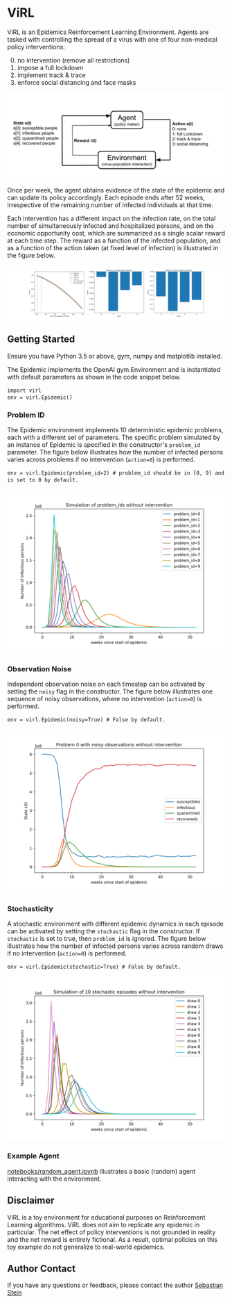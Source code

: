 # ViRL

ViRL is an Epidemics Reinforcement Learning Environment. Agents are tasked with controlling the spread of a virus with one of four non-medical policy interventions: 

0. no intervention (remove all restrictions)
1. impose a full lockdown
2. implement track & trace
3. enforce social distancing and face masks

![image](img/ViRL_loop.png)

Once per week, the agent obtains evidence of the state of the epidemic and can update its policy accordingly. Each episode ends after 52 weeks, irrespective of the remaining number of infected individuals at that time.

Each intervention has a different impact on the infection rate, on the total number of simultaneously infected and hospitalized persons, and on the economic opportunity cost, which are summarized as a single scalar reward at each time step.  The reward as a function of the infected population, and as a function of the action taken (at fixed level of infection) is illustrated in the figure below.

![image](img/reward.png)

## Getting Started

Ensure you have Python 3.5 or above, gym, numpy and matplotlib installed.

The Epidemic implements the OpenAI gym.Environment and is instantiated with default parameters as shown in the code snippet below.

```
import virl
env = virl.Epidemic()
```

### Problem ID

The Epidemic environment implements 10 deterministic epidemic problems, each with a different set of parameters. The specific problem simulated by an instance of Epidemic is specified in the constructor's `problem_id` parameter. The figure below illustrates how the number of infected persons varies across problems if no intervention (`action=0`) is performed.

```
env = virl.Epidemic(problem_id=2) # problem_id should be in [0, 9] and is set to 0 by default.
```

![image](img/problem_id.png)

### Observation Noise

Independent observation noise on each timestep can be activated by setting the `noisy` flag in the constructor. The figure below illustrates one sequence of noisy observations, where no intervention (`action=0`) is performed.

```
env = virl.Epidemic(noisy=True) # False by default.
```

![image](img/noisy.png)

### Stochasticity

A stochastic environment with different epidemic dynamics in each episode can be activated by setting the `stochastic` flag in the constructor. If `stochastic` is set to true, then `problem_id` is ignored. The figure below illustrates how the number of infected persons varies across random draws if no intervention (`action=0`) is performed.

```
env = virl.Epidemic(stochastic=True) # False by default.
```

![image](img/stochastic.png)

### Example Agent

[notebooks/random_agent.ipynb](notebooks/run_random.ipynb) illustrates a basic (random) agent interacting with the environment.

## Disclaimer

ViRL is a toy environment for educational purposes on Reinforcement Learning algorithms. ViRL does not aim to replicate any epidemic in particular. The net effect of policy interventions is not grounded in reality and the net reward is entirely fictional. As a result, optimal policies on this toy example do not generalize to real-world epidemics.


## Author Contact

If you have any questions or feedback, please contact the author
[Sebastian Stein](mailto:sebastian.stein@glasgow.ac.uk)